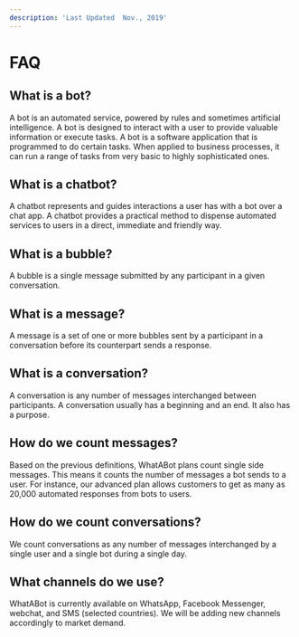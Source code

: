 ```yaml
---
description: 'Last Updated  Nov., 2019'
---
```


# FAQ

## What is a bot?

A bot is an automated service, powered by rules and sometimes artificial intelligence. A bot is designed to interact with a user to provide valuable information or execute tasks. A bot is a software application that is programmed to do certain tasks. When applied to business processes, it can run a range of tasks from very basic to highly sophisticated ones.

## What is a chatbot?

A chatbot represents and guides interactions a user has with a bot over a chat app. A chatbot provides a practical method to dispense automated services to users in a direct, immediate and friendly way.

## What is a bubble?

A bubble is a single message submitted by any participant in a given conversation.

## What is a message?

A message is a set of one or more bubbles sent by a participant in a conversation before its counterpart sends a response.

## What is a conversation?

A conversation is any number of messages interchanged between participants. A conversation usually has a beginning and an end. It also has a purpose.

## How do we count messages?

Based on the previous definitions, WhatABot plans count single side messages. This means it counts the number of messages a bot sends to a user. For instance, our advanced plan allows customers to get as many as 20,000 automated responses from bots to users.

## How do we count conversations?

We count conversations as any number of messages interchanged by a single user and a single bot during a single day. 

## What channels do we use?

WhatABot is currently available on WhatsApp, Facebook Messenger, webchat, and SMS \(selected countries\). We will be adding new channels accordingly to market demand.

## 

###  <a id="definitions"></a>

